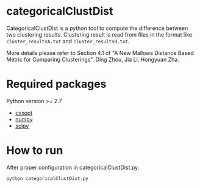 categoricalClustDist
===========

CategoricalClustDist is a python tool to compute the difference between two clustering results.
Clustering result is read from files in the format like `cluster_resultsA.txt` and `cluster_resultsB.txt`.	

More details please refer to Section 4.1 of "A New Mallows Distance Based
Metric for Comparing Clusterings", Ding Zhou, Jia Li, Hongyuan Zha.

Required packages
===========
Python version >= 2.7
- [cvxopt](http://cvxopt.org) 
- [numpy](http://www.numpy.org)
- [scipy](http://www.scipy.org)

How to run
===========
After proper configuration in categoricalClustDist.py.

`python categoricalClustDist.py`
